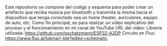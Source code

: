 Este repositorio se compone del codigo y esquema para poder crear un artefacto que reciba musica por bluetooth y transmita la misma hacia el dispositivo que tenga conectado sea un home theater, auriculares, equipo de auto, etc. Como fin principal, es para realizar un video explicativo del proceso y el funcionamiento en mi canal de YouTube
URL del video:
Libreria utilizada: https://github.com/pschatzmann/ESP32-A2DP
Circuito en Flux: https://www.flux.ai/lukma/r-ble?editor=schematic
